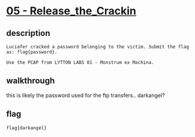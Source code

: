 # [05 - Release_the_Crackin](https://deadface.ctfd.io/challenges#Release%20the%20Crackin'!-46)

## description
```
Luciafer cracked a password belonging to the victim. Submit the flag as: flag{password}.

Use the PCAP from LYTTON LABS 01 - Monstrum ex Machina.
```

## walkthrough

this is likely the password used for the ftp transfers.. darkangel?

## flag
```
flag{darkangel}
```
